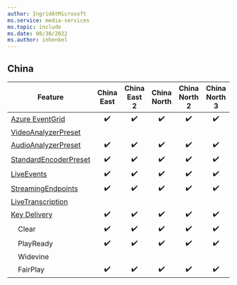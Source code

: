 ```yaml
---
author: IngridAtMicrosoft
ms.service: media-services
ms.topic: include
ms.date: 08/30/2022
ms.author: inhenkel
---
```


<!--Feature availability in region-->
## China

| Feature | China East | China East 2 | China North | China North 2 | China North 3 |
| --- | :---: | :---: | :---: | :----: | :----: |
| [Azure EventGrid](../monitoring/reacting-to-media-services-events.md) |&#10004;&#65039;|&#10004;&#65039;|&#10004;&#65039;|&#10004;&#65039;|&#10004;&#65039;|
| [VideoAnalyzerPreset](../analyze-video-audio-files-concept.md)        |<!--East -->|<!--East 2 -->|<!--North -->|<!--North 2-->|<!--North 3-->|
| [AudioAnalyzerPreset](../analyze-video-audio-files-concept.md)        |&#10004;&#65039;|&#10004;&#65039;|&#10004;&#65039;|&#10004;&#65039;|&#10004;&#65039;|
| [StandardEncoderPreset](../encode-concept.md)                         |&#10004;&#65039;|&#10004;&#65039;|&#10004;&#65039;|&#10004;&#65039;|&#10004;&#65039;|
| [LiveEvents](../stream-live-streaming-concept.md)                     |&#10004;&#65039;|&#10004;&#65039;|&#10004;&#65039;|&#10004;&#65039;|&#10004;&#65039;|
| [StreamingEndpoints](../stream-streaming-endpoint-concept.md)         |&#10004;&#65039;|&#10004;&#65039;|&#10004;&#65039;|&#10004;&#65039;|&#10004;&#65039;|
| [LiveTranscription](../live-event-live-transcription-how-to.md)       | <!--East --> |<!-- East 2 -->|<!-- North  -->|<!--North 2 -->|<!--North 3 -->|
| [Key Delivery](../drm-content-protection-concept.md)                  |&#10004;&#65039;|&#10004;&#65039;|&#10004;&#65039;|&#10004;&#65039;|&#10004;&#65039;|
| &emsp;Clear                                                           |&#10004;&#65039;|&#10004;&#65039;|&#10004;&#65039;|&#10004;&#65039;|&#10004;&#65039;|
| &emsp;PlayReady                                                       |&#10004;&#65039;|&#10004;&#65039;|&#10004;&#65039;|&#10004;&#65039;|&#10004;&#65039;|
| &emsp;Widevine                                                        |<!--East -->|<!-- East 2 -->|<!-- North  -->|<!--North 2 -->|<!--North 3 -->|
| &emsp;FairPlay                                                        |&#10004;&#65039;|&#10004;&#65039;|&#10004;&#65039;|&#10004;&#65039;|&#10004;&#65039;|
